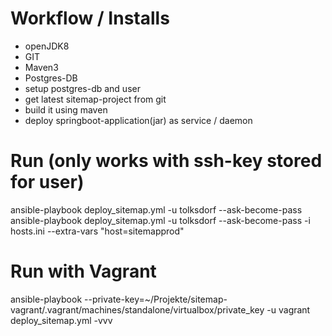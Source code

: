 # Workflow / Installs
 - openJDK8
 - GIT
 - Maven3
 - Postgres-DB
 - setup postgres-db and user
 - get latest sitemap-project from git
 - build it using maven
 - deploy springboot-application(jar) as service / daemon
# Run (only works with ssh-key stored for user)
ansible-playbook deploy_sitemap.yml -u tolksdorf --ask-become-pass
ansible-playbook deploy_sitemap.yml -u tolksdorf --ask-become-pass -i hosts.ini --extra-vars "host=sitemapprod"

# Run with Vagrant
ansible-playbook --private-key=~/Projekte/sitemap-vagrant/.vagrant/machines/standalone/virtualbox/private_key -u vagrant deploy_sitemap.yml -vvv